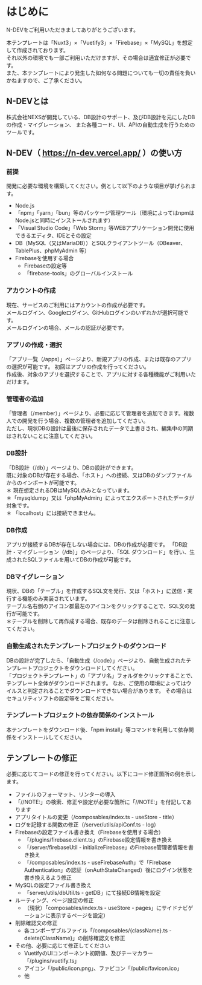 # はじめに

N-DEVをご利用いただきましてありがとうございます。

本テンプレートは「Nuxt3」×「Vuetify3」×「Firebase」×「MySQL」を想定して作成されております。  
それ以外の環境でも一部ご利用いただけますが、その場合は適宜修正が必要です。  
また、本テンプレートにより発生した如何なる問題についても一切の責任を負いかねますので、ご了承ください。

## N-DEVとは

株式会社NEXSが開発している、DB設計のサポート、及びDB設計を元にしたDBの作成・マイグレーション、
また各種コード、UI、APIの自動生成を行うためのツールです。

## N-DEV（ https://n-dev.vercel.app/ ）の使い方

### 前提

開発に必要な環境を構築してください。例として以下のような項目が挙げられます。

- Node.js
- 「npm」「yarn」「bun」等のパッケージ管理ツール（環境によってはnpmはNode.jsと同時にインストールされます）
- 「Visual Studio Code」「Web Storm」等WEBアプリケーション開発に使用できるエディタ、IDEとその設定
- DB（MySQL（又はMariaDB））とSQLクライアントツール（DBeaver、TablePlus、phpMyAdmin 等）
- Firebaseを使用する場合
    - Firebaseの設定等
    - 「firebase-tools」のグローバルインストール

### アカウントの作成

現在、サービスのご利用にはアカウントの作成が必要です。  
メールログイン、Googleログイン、GitHubログインのいずれかが選択可能です。  
メールログインの場合、メールの認証が必要です。

### アプリの作成・選択

「アプリ一覧（/apps）」ページより、新規アプリの作成、または既存のアプリの選択が可能です。
初回はアプリの作成を行ってください。  
作成後、対象のアプリを選択することで、アプリに対する各種機能がご利用いただけます。

### 管理者の追加

「管理者（/member）」ページより、必要に応じて管理者を追加できます。複数人での開発を行う場合、複数の管理者を追加してください。  
ただし、現状DBの設計は最後に保存されたデータで上書きされ、編集中の同期はされないことに注意してください。

### DB設計

「DB設計（/db）」ページより、DBの設計ができます。  
既に対象のDBが存在する場合、「ホスト」への接続、又はDBのダンプファイルからのインポートが可能です。  
＊ 現在想定されるDBはMySQLのみとなっています。  
＊「mysqldump」又は「phpMyAdmin」によってエクスポートされたデータが対象です。  
＊ 「localhost」には接続できません。

### DB作成

アプリが接続するDBが存在しない場合には、DBの作成が必要です。
「DB設計・マイグレーション（/db）」のページより、「SQL ダウンロード」を行い、生成されたSQLファイルを用いてDBの作成が可能です。

### DBマイグレーション

現状、DBの「テーブル」を作成するSQL文を発行、又は「ホスト」に送信・実行する機能のみ実装されています。  
テーブル名右側のアイコン群最左のアイコンをクリックすることで、SQL文の発行が可能です。  
＊テーブルを削除して再作成する場合、既存のデータは削除されることに注意してください。

### 自動生成されたテンプレートプロジェクトのダウンロード

DBの設計が完了したら、「自動生成（/code）」ページより、自動生成されたテンプレートプロジェクトをダウンロードしてください。  
「プロジェクトテンプレート」の「アプリ名」フォルダをクリックすることで、テンプレート全体がダウンロードされます。
なお、ご使用の環境によってはウイルスと判定されることでダウンロードできない場合があります。
その場合はセキュリティソフトの設定等をご覧ください。

### テンプレートプロジェクトの依存関係のインストール

本テンプレートをダウンロード後、「npm install」等コマンドを利用して依存関係をインストールしてください。

## テンプレートの修正

必要に応じてコードの修正を行ってください。以下にコード修正箇所の例を示します。

- ファイルのフォーマット、リンターの導入
- 「//NOTE:」の検索、修正や設定が必要な箇所に「//NOTE:」を付記してあります
- アプリタイトルの変更（/composables/index.ts - useStore - title）
- ログを記録する関数の修正（/server/utils/apiConf.ts - log）
- Firebaseの設定ファイル書き換え（Firebaseを使用する場合）
    - 「/plugins/firebase.client.ts」のFirebase設定情報を書き換え
    - 「/server/firebaseUtil - initializeFirebase」のFirebase管理者情報を書き換え
    - 「/composables/index.ts - useFirebaseAuth」で「Firebase Authentication」の認証（onAuthStateChanged）後にログイン状態を書き換えるよう修正
- MySQLの設定ファイル書き換え
    - 「server/utils/dbUtil.ts - getDB」にて接続DB情報を設定
- ルーティング、ページ設定の修正
    - （現状）「composables/index.ts - useStore - pages」にサイドナビゲーションに表示するページを設定）
- 削除確認文の修正
  - 各コンポーザブルファイル「/composables/{className}.ts - delete{ClassName}」の削除確認文を修正
- その他、必要に応じて修正してください
  - VuetifyのUIコンポーネント初期値、及びテーマカラー「/plugins/vuetify.ts」
  - アイコン「/public/icon.png」、ファビコン「/public/favicon.ico」
  - 他
